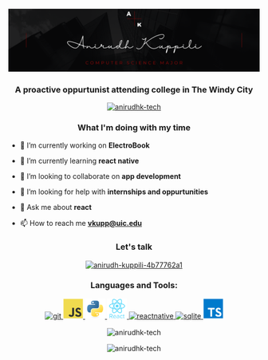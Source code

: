 ![](./mainHeader.png)

<h3 align="center">A proactive oppurtunist attending college in The Windy City</h3>

<p align="center"> <a href="https://github.com/ryo-ma/github-profile-trophy" background-color='black'><img src="https://github-profile-trophy.vercel.app/?username=anirudhk-tech" alt="anirudhk-tech" /></a> </p>

<h3 align="center">What I'm doing with my time</h3>

- 🔭 I’m currently working on **ElectroBook**

- 🌱 I’m currently learning **react native**

- 👯 I’m looking to collaborate on **app development**

- 🤝 I’m looking for help with **internships and oppurtunities**

- 💬 Ask me about **react**

- 📫 How to reach me **vkupp@uic.edu**

<h3 align="center">Let's talk</h3><p align="center"><a href="https://linkedin.com/in/anirudh-kuppili-4b77762a1" target="blank"><img align="center" src="https://raw.githubusercontent.com/rahuldkjain/github-profile-readme-generator/master/src/images/icons/Social/linked-in-alt.svg" alt="anirudh-kuppili-4b77762a1" height="30" width="40" /></a></p>

<h3 align="center">Languages and Tools:</h3>
<p align="center"> <a href="https://git-scm.com/" target="_blank" rel="noreferrer"> <img src="https://www.vectorlogo.zone/logos/git-scm/git-scm-icon.svg" alt="git" width="40" height="40"/> </a> <a href="https://developer.mozilla.org/en-US/docs/Web/JavaScript" target="_blank" rel="noreferrer"> <img src="https://raw.githubusercontent.com/devicons/devicon/master/icons/javascript/javascript-original.svg" alt="javascript" width="40" height="40"/> </a> <a href="https://www.python.org" target="_blank" rel="noreferrer"> <img src="https://raw.githubusercontent.com/devicons/devicon/master/icons/python/python-original.svg" alt="python" width="40" height="40"/> </a> <a href="https://reactjs.org/" target="_blank" rel="noreferrer"> <img src="https://raw.githubusercontent.com/devicons/devicon/master/icons/react/react-original-wordmark.svg" alt="react" width="40" height="40"/> </a> <a href="https://reactnative.dev/" target="_blank" rel="noreferrer"> <img src="https://reactnative.dev/img/header_logo.svg" alt="reactnative" width="40" height="40"/> </a> <a href="https://www.sqlite.org/" target="_blank" rel="noreferrer"> <img src="https://www.vectorlogo.zone/logos/sqlite/sqlite-icon.svg" alt="sqlite" width="40" height="40"/> </a> <a href="https://www.typescriptlang.org/" target="_blank" rel="noreferrer"> <img src="https://raw.githubusercontent.com/devicons/devicon/master/icons/typescript/typescript-original.svg" alt="typescript" width="40" height="40"/> </a> </p>

<p align="center"><img align="center" src="https://github-readme-stats.vercel.app/api/top-langs?username=anirudhk-tech&show_icons=true&locale=en&layout=compact" alt="anirudhk-tech" /></p>

<p align="center"><img align="center" src="https://github-readme-streak-stats.herokuapp.com/?user=anirudhk-tech&" alt="anirudhk-tech" /></p>
